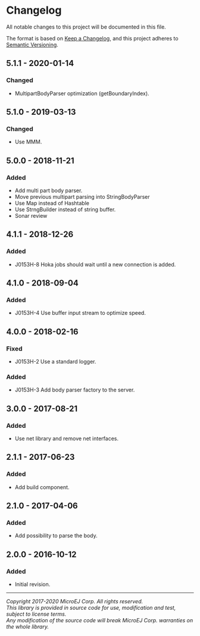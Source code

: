 # Changelog

All notable changes to this project will be documented in this file.

The format is based on [Keep a Changelog](https://keepachangelog.com/en/1.0.0/),
and this project adheres to [Semantic Versioning](https://semver.org/spec/v2.0.0.html).

## 5.1.1 - 2020-01-14

### Changed

  - MultipartBodyParser optimization (getBoundaryIndex).

## 5.1.0 - 2019-03-13

### Changed

  - Use MMM.

## 5.0.0 - 2018-11-21

### Added

  - Add multi part body parser.
  - Move previous multipart parsing into StringBodyParser
  - Use Map instead of Hashtable
  - Use StrngBuilder instead of string buffer.
  - Sonar review
  
## 4.1.1 - 2018-12-26

### Added

  - J0153H-8 Hoka jobs should wait until a new connection is added.

## 4.1.0 - 2018-09-04

### Added

  - J0153H-4 Use buffer input stream to optimize speed.
  
## 4.0.0 - 2018-02-16

### Fixed

  - J0153H-2 Use a standard logger.
  
### Added

  - J0153H-3 Add body parser factory to the server.
  
## 3.0.0 - 2017-08-21

### Added

  - Use net library and remove net interfaces.

## 2.1.1 - 2017-06-23

### Added

  - Add build component.
  
## 2.1.0 - 2017-04-06

### Added

  - Add possibility to parse the body.
  
## 2.0.0 - 2016-10-12

### Added

  - Initial  revision.
  
---  
_Copyright 2017-2020 MicroEJ Corp. All rights reserved._  
_This library is provided in source code for use, modification and test, subject to license terms._  
_Any modification of the source code will break MicroEJ Corp. warranties on the whole library._  